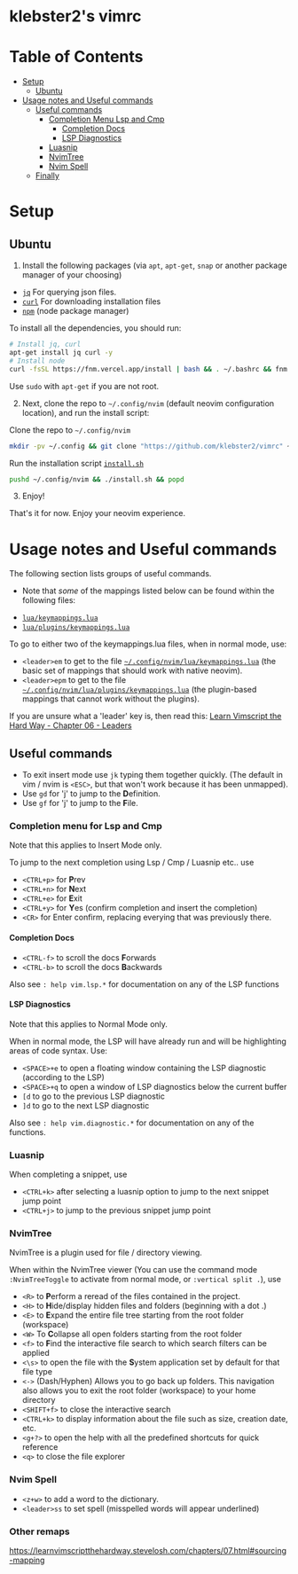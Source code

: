# klebster2's vimrc

# Table of Contents
- [Setup](#setup)
   - [Ubuntu](#ubuntu)
- [Usage notes and Useful commands](#usage-notes-and-useful-commands)
   - [Useful commands](#useful-commands)
      - [Completion Menu Lsp and Cmp](#completion-menu-for-lsp-and-cmp)
         - [Completion Docs](#completion-docs)
         - [LSP Diagnostics](#lsp-diagnostics)
      - [Luasnip](#luasnip)
      - [NvimTree](#nvimtree)
      - [Nvim Spell](#nvim-spell)
   - [Finally](#finally)


# Setup

## Ubuntu

1. Install the following packages (via `apt`, `apt-get`, `snap` or another package manager of your choosing)

- [`jq`](https://jqlang.github.io/jq/) For querying json files.
- [`curl`](https://curl.se/) For downloading installation files
- [`npm`](https://www.npmjs.com/) (node package manager)

To install all the dependencies, you should run:

```bash
# Install jq, curl
apt-get install jq curl -y
# Install node
curl -fsSL https://fnm.vercel.app/install | bash && . ~/.bashrc && fnm use --install-if-missing 20
```

Use `sudo` with `apt-get` if you are not root.

2. Next, clone the repo to `~/.config/nvim` (default neovim configuration location), and run the install script:

Clone the repo to `~/.config/nvim`

```bash
mkdir -pv ~/.config && git clone "https://github.com/klebster2/vimrc" ~/.config/nvim
```

Run the installation script [`install.sh`](./install.sh)

```bash
pushd ~/.config/nvim && ./install.sh && popd
```

3. Enjoy!

That's it for now. Enjoy your neovim experience.

# Usage notes and Useful commands

The following section lists groups of useful commands.

* Note that _some_ of the mappings listed below can be found within the following files:
- [`lua/keymappings.lua`](./lua/keymappings.lua)
- [`lua/plugins/keymappings.lua`](./lua/plugins/keymappings.lua)

To go to either two of the keymappings.lua files, when in normal mode, use:

- `<leader>em` to get to the file [`~/.config/nvim/lua/keymappings.lua`](./lua/keymappings.lua) (the basic set of mappings that should work with native neovim).
- `<leader>epm` to get to the file [`~/.config/nvim/lua/plugins/keymappings.lua`](./lua/plugins/keymappings.lua) (the plugin-based mappings that cannot work without the plugins).

If you are unsure what a 'leader' key is, then read this: [Learn Vimscript the Hard Way - Chapter 06 - Leaders](https://learnvimscriptthehardway.stevelosh.com/chapters/06.html)

## Useful commands

- To exit insert mode use `jk` typing them together quickly. (The default in vim / nvim is `<ESC>`, but that won't work because it has been unmapped).
- Use `gd` for 'j' to jump to the **D**efinition.
- Use `gf` for 'j' to jump to the **F**ile.

### Completion menu for Lsp and Cmp

Note that this applies to Insert Mode only.

To jump to the next completion using Lsp / Cmp / Luasnip etc.. use

- `<CTRL+p>` for **P**rev
- `<CTRL+n>` for **N**ext
- `<CTRL+e>` for **E**xit
- `<CTRL+y>` for **Y**es (confirm completion and insert the completion)
- `<CR>` for Enter confirm, replacing everying that was previously there.

#### Completion Docs

- `<CTRL-f>` to scroll the docs **F**orwards
- `<CTRL-b>` to scroll the docs **B**ackwards

Also see `: help vim.lsp.*` for documentation on any of the LSP functions

#### LSP Diagnostics

Note that this applies to Normal Mode only.

When in normal mode, the LSP will have already run and will be highlighting areas of code syntax.
Use:

- `<SPACE>+e` to open a floating window containing the LSP diagnostic (according to the LSP)
- `<SPACE>+q` to open a window of LSP diagnostics below the current buffer
- `[d` to go to the previous LSP diagnostic
- `]d` to go to the next LSP diagnostic

Also see `: help vim.diagnostic.*` for documentation on any of the functions.

### Luasnip

When completing a snippet, use

- `<CTRL+k>` after selecting a luasnip option to jump to the next snippet jump point
- `<CTRL+j>` to jump to the previous snippet jump point

### NvimTree

NvimTree is a plugin used for file / directory viewing.

When within the NvimTree viewer (You can use the command mode `:NvimTreeToggle` to activate from normal mode, or  `:vertical split .`), use

- `<R>` to **P**erform a reread of the files contained in the project.
- `<H>` to **H**ide/display hidden files and folders (beginning with a dot .)
- `<E>` to **E**xpand the entire file tree starting from the root folder (workspace)
- `<W>` To **C**ollapse all open folders starting from the root folder
- `<f>` to **F**ind the interactive file search to which search filters can be applied
- `<\s>` to open the file with the **S**ystem application set by default for that file type
- `<->` (Dash/Hyphen) Allows you to go back up folders. This navigation also allows you to exit the root folder (workspace) to your home directory
- `<SHIFT+f>` to close the interactive search
- `<CTRL+k>` to display information about the file such as size, creation date, etc.
- `<g+?>` to open the help with all the predefined shortcuts for quick reference
- `<q>` to close the file explorer

### Nvim Spell

- `<z+w>` to add a word to the dictionary.
- `<leader>ss` to set spell (misspelled words will appear underlined)

### Other remaps

https://learnvimscriptthehardway.stevelosh.com/chapters/07.html#sourcing-mapping
